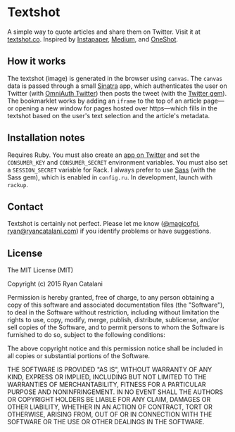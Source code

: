 # Textshot

A simple way to quote articles and share them on Twitter. Visit it at [textshot.co](http://www.textshot.co). Inspired by [Instapaper](https://medium.com/making-instapaper/instapaper-tweet-shots-5df8587988e8), [Medium](https://medium.com/the-story/text-shots-3f82f2536cc), and [OneShot](http://oneshot.link/).

## How it works

The textshot (image) is generated in the browser using `canvas`. The `canvas` data is passed through a small [Sinatra](http://www.sinatrarb.com/) app, which authenticates the user on Twitter (with [OmniAuth Twitter](https://github.com/arunagw/omniauth-twitter)) then posts the tweet (with the [Twitter gem](https://github.com/sferik/twitter)). The bookmarklet works by adding an `iframe` to the top of an article page—or opening a new window for pages hosted over https—which fills in the textshot based on the user's text selection and the article's metadata.

## Installation notes

Requires Ruby. You must also create an [app on Twitter](http://apps.twitter.com) and set the `CONSUMER_KEY` and `CONSUMER_SECRET` environment variables. You must also set a `SESSION_SECRET` variable for Rack. I always prefer to use [Sass](http://sass-lang.com/) (with the Sass gem), which is enabled in `config.ru`. In development, launch with `rackup`.

## Contact

Textshot is certainly not perfect. Please let me know ([@magicofpi](https://twitter.com/magicofpi), ryan@ryancatalani.com) if you identify problems or have suggestions.

## License

The MIT License (MIT)

Copyright (c) 2015 Ryan Catalani

Permission is hereby granted, free of charge, to any person obtaining a copy of this software and associated documentation files (the "Software"), to deal in the Software without restriction, including without limitation the rights to use, copy, modify, merge, publish, distribute, sublicense, and/or sell copies of the Software, and to permit persons to whom the Software is furnished to do so, subject to the following conditions:

The above copyright notice and this permission notice shall be included in all copies or substantial portions of the Software.

THE SOFTWARE IS PROVIDED "AS IS", WITHOUT WARRANTY OF ANY KIND, EXPRESS OR IMPLIED, INCLUDING BUT NOT LIMITED TO THE WARRANTIES OF MERCHANTABILITY, FITNESS FOR A PARTICULAR PURPOSE AND NONINFRINGEMENT. IN NO EVENT SHALL THE AUTHORS OR COPYRIGHT HOLDERS BE LIABLE FOR ANY CLAIM, DAMAGES OR OTHER LIABILITY, WHETHER IN AN ACTION OF CONTRACT, TORT OR OTHERWISE, ARISING FROM, OUT OF OR IN CONNECTION WITH THE SOFTWARE OR THE USE OR OTHER DEALINGS IN THE SOFTWARE.